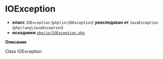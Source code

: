 # IOException

- **класс** `IOException` (`php\io\IOException`) **унаследован от** `JavaException` (`php\lang\JavaException`)
- **исходники** [`php/io/IOException.php`](./src/main/resources/JPHP-INF/sdk/php/io/IOException.php)

**Описание**

Class IOException